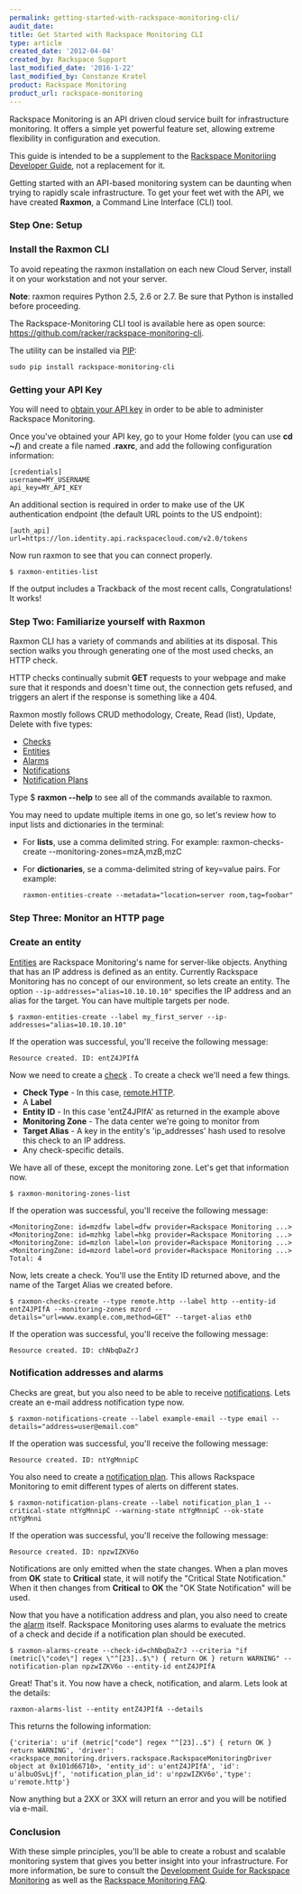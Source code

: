 ```yaml
---
permalink: getting-started-with-rackspace-monitoring-cli/
audit_date:
title: Get Started with Rackspace Monitoring CLI
type: article
created_date: '2012-04-04'
created_by: Rackspace Support
last_modified_date: '2016-1-22'
last_modified_by: Constanze Kratel
product: Rackspace Monitoring
product_url: rackspace-monitoring
---
```


Rackspace Monitoring is an API driven cloud service built for infrastructure
monitoring.  It offers a simple yet powerful feature set, allowing
extreme flexibility in configuration and execution.

This guide is intended to be a supplement to the 
[Rackspace Monitoriing Developer Guide](https://docs.rackspace.com/docs/cloud-monitoring/v1/developer-guide/),
not a replacement for it.

Getting started with an API-based monitoring system can be daunting when
trying to rapidly scale infrastructure. To get your feet wet with the
API, we have created **Raxmon**, a Command Line Interface (CLI) tool.


### Step One: Setup

### Install the Raxmon CLI

To avoid repeating the raxmon installation on each new Cloud Server,
install it on your workstation and not your server.

**Note**: raxmon requires Python 2.5, 2.6 or 2.7. Be sure that Python is
installed before proceeding.

The Rackspace-Monitoring CLI tool is available here as open source:
<https://github.com/racker/rackspace-monitoring-cli>.

The utility can be installed via
[PIP](https://www.pip-installer.org/en/latest/installing.html):

    sudo pip install rackspace-monitoring-cli

### Getting your API Key

You will need to [obtain your API
key](/support/how-to/view-and-reset-your-api-key)
in order to be able to administer Rackspace Monitoring.

Once you've obtained your API key, go to your Home folder (you can use
**cd \~/**) and create a file named **.raxrc**, and add the following configuration information:

    [credentials]
    username=MY_USERNAME
    api_key=MY_API_KEY

An additional section is required in order to make use of the UK
authentication endpoint (the default URL points to the US endpoint):

    [auth_api]
    url=https://lon.identity.api.rackspacecloud.com/v2.0/tokens

Now run raxmon to see that you can connect properly.

    $ raxmon-entities-list

If the output includes a Trackback of the most recent calls,
Congratulations! It works!


### Step Two: Familiarize yourself with Raxmon


Raxmon CLI has a variety of commands and abilities at its disposal. This
section walks you through generating one of the most used checks, an
HTTP check.

HTTP checks continually submit **GET** requests to your webpage and make
sure that it responds and doesn't time out, the connection gets refused, and
triggers an alert if the response is something like a 404.

Raxmon mostly follows CRUD methodology, Create, Read (list), Update,
Delete with five types:

-   [Checks](https://docs.rackspace.com/docs/cloud-monitoring/v1/developer-guide/#document-api-operations/check-operations)
-   [Entities](https://docs.rackspace.com/docs/cloud-monitoring/v1/developer-guide/#document-api-operations/entities-operations)
-   [Alarms](https://docs.rackspace.com/docs/cloud-monitoring/v1/developer-guide/#document-api-operations/alarms-operations)
-   [Notifications](https://docs.rackspace.com/docs/cloud-monitoring/v1/developer-guide/#document-api-operations/notifications-operations)
-   [Notification Plans](https://docs.rackspace.com/docs/cloud-monitoring/v1/developer-guide/#document-api-operations/notification-plans-operations)

Type \$ **raxmon --help** to see all of the commands available to
raxmon.

You may need to update multiple items in one go, so let's review how to
input lists and dictionaries in the terminal:

- For **lists**, use a comma delimited string. For example:
      raxmon-checks-create --monitoring-zones=mzA,mzB,mzC

- For **dictionaries**, se a comma-delimited string of key=value pairs. For example:

      raxmon-entities-create --metadata="location=server room,tag=foobar"


### Step Three: Monitor an HTTP page


### Create an entity

[Entities](https://docs.rackspace.com/docs/cloud-monitoring/v1/developer-guide/#document-api-operations/entities-operations)
are Rackspace Monitoring's name for server-like objects. Anything that has
an IP address is defined as an entity. Currently Rackspace Monitoring has no
concept of our environment, so lets create an entity. The
option `--ip-addresses="alias=10.10.10.10"` specifies
the IP address and an alias for the target. You can have multiple
targets per node.</span>

    $ raxmon-entities-create --label my_first_server --ip-addresses="alias=10.10.10.10"

If the operation was successful, you'll receive the following message:

    Resource created. ID: entZ4JPIfA

Now we need to create a
[check](https://docs.rackspace.com/docs/cloud-monitoring/v1/developer-guide/#checks)
. To create a check we'll need a few things.

-   **Check Type** - In this case,
    [remote.HTTP](https://docs.rackspace.com/docs/cloud-monitoring/v1/developer-guide/#remote-http).
-   A **Label**
-   **Entity ID** - In this case 'entZ4JPIfA' as returned in the example
    above
-   **Monitoring
    Zone** -
    The data center we're going to monitor from
-   **Target Alias** - A key in the entity's 'ip\_addresses' hash used to
    resolve this check to an IP address.
-   Any check-specific details.

We have all of these, except the monitoring
zone.
Let's get that information now.

    $ raxmon-monitoring-zones-list

If the operation was successful, you'll receive the following message:

    <MonitoringZone: id=mzdfw label=dfw provider=Rackspace Monitoring ...>
    <MonitoringZone: id=mzhkg label=hkg provider=Rackspace Monitoring ...>
    <MonitoringZone: id=mzlon label=lon provider=Rackspace Monitoring ...>
    <MonitoringZone: id=mzord label=ord provider=Rackspace Monitoring ...>
    Total: 4

Now, lets create a check. You'll use the Entity ID returned above, and
the name of the Target Alias we created before.

    $ raxmon-checks-create --type remote.http --label http --entity-id entZ4JPIfA --monitoring-zones mzord --details="url=www.example.com,method=GET" --target-alias eth0

If the operation was successful, you'll receive the following message:

    Resource created. ID: chNbqDaZrJ

### Notification addresses and alarms

Checks are great, but you also need to be able to receive
[notifications](https://docs.rackspace.com/docs/cloud-monitoring/v1/developer-guide/#document-api-operations/notifications-operations).
Lets create an e-mail address notification type now.

    $ raxmon-notifications-create --label example-email --type email --details="address=user@email.com"

If the operation was successful, you'll receive the following message:

    Resource created. ID: ntYgMnnipC

You also need to create a [notification
plan](https://docs.rackspace.com/docs/cloud-monitoring/v1/developer-guide/#document-api-operations/notification-plans-operations).
This allows Rackspace Monitoring to emit different types of alerts on
different states.

    $ raxmon-notification-plans-create --label notification_plan_1 --critical-state ntYgMnnipC --warning-state ntYgMnnipC --ok-state ntYgMnni

If the operation was successful, you'll receive the following message:

    Resource created. ID: npzwIZKV6o

Notifications are only emitted when the state changes. When a plan moves
from **OK** state to **Critical** state, it will notify the "Critical State
Notification." When it then changes from **Critical** to **OK** the "OK State
Notification" will be used.

Now that you have a notification address and plan, you also need to
create the
[alarm](https://docs.rackspace.com/docs/cloud-monitoring/v1/developer-guide/#document-api-operations/alarms-operations)
itself. Rackspace Monitoring uses alarms to evaluate the metrics
of a check and decide if a notification plan should be executed.

    $ raxmon-alarms-create --check-id=chNbqDaZrJ --criteria "if (metric[\"code\"] regex \"^[23]..$\") { return OK } return WARNING" --notification-plan npzwIZKV6o --entity-id entZ4JPIfA

Great! That's it. You now have a check, notification, and alarm. Lets
look at the details:

    raxmon-alarms-list --entity entZ4JPIfA --details

This returns the following information:

    {'criteria': u'if (metric["code"] regex "^[23]..$") { return OK } return WARNING', 'driver': <rackspace_monitoring.drivers.rackspace.RackspaceMonitoringDriver object at 0x101d66710>, 'entity_id': u'entZ4JPIfA', 'id': u'albuOSvLjf', 'notification_plan_id': u'npzwIZKV6o','type': u'remote.http'}

Now anything but a 2XX or 3XX will return an error and you will be
notified via e-mail.

### Conclusion


With these simple principles, you'll be able to create a robust and
scalable monitoring system that gives you better insight into
your infrastructure.  For more information, be sure to consult the
[Development Guide for Rackspace
Monitoring](https://docs.rackspace.com/docs/cloud-monitoring/v1/developer-guide/#developer-guide)
as well as the [Rackspace Monitoring
FAQ](/support/how-to/rackspace-monitoring-faq).
